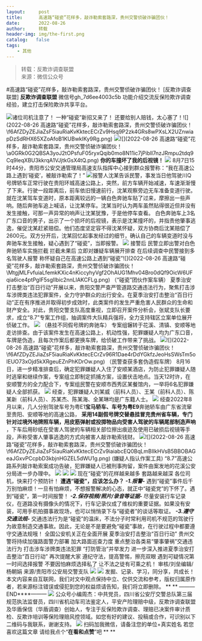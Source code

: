 ```yaml
---
layout:     post
title:      高速路“碰瓷”花样多，敲诈勒索套路深，贵州交警侦破诈骗团伙！
date:       2022-08-26
author:     转载
header-img: img/the-first.png
catalog:   false
tags:
    - 其他
---
```


<blockquote><p>转载：反欺诈调查联盟<br>
来源：微信公众号</p></blockquote>

#高速路“碰瓷”花样多，敲诈勒索套路深，贵州交警侦破诈骗团伙！
[反欺诈调查联盟]
**反欺诈调查联盟**
微信号gh_7d6ee4003c5b
功能介绍交流反保险欺诈调查经验，建立打击保险欺诈共享平台。

![]({{site.baseurl}}/postimg/L6usUGPiatBTGfJaYpzfJkAZXurTeozQdSdONCkANvoAnFYT1Wvj4n9feibvaaLR4SPflDTXEuqj2cWZTPGg1Oiag.gif)​
诸位司机注意了！
一种“碰瓷”新招又来了！
还要给别人赔钱，太心塞了！![](2022-08-26
高速路“碰瓷”花样多，敲诈勒索套路深，贵州交警侦破诈骗团伙！\\f6AfZDyZEJiaZsF5iauRiaKvKktecECrZv9Hsq9P2zk4GRs8wPXsLX2UZnwiapDzSdRHX65XZoAfoB1KUBwkIKy9Rg.png)
![]({{site.baseurl}}/postimg/fgnkxfGnnkTkJIfWr9IueKsXFibaLaicJkRxJibPxKsxQFia5bylsyH1fdOBgDd11ibnth10uSKyNh4zdIMSmu09N7Q.gif)![](2022-08-26
高速路“碰瓷”花样多，敲诈勒索套路深，贵州交警侦破诈骗团伙！\\a0GRk0G2QBSA3yoJ2tOPsfuF05ryxQqib0mo8N11ic7jPibIl7nzJRmpu2tdq9Cq9leqXBU3kkrqA1VJjtkGsX4tQ.png)
**你的车撞坏了我的后视镜！**
![]({{site.baseurl}}/postimg/a0GRk0G2QBSA3yoJ2tOPsfuF05ryxQqib0mo8N11ic7jPibIl7nzJRmpu2tdq9Cq9leqXBU3kkrqA1VJjtkGsX4tQ.png)
8月7日15时44分，贵阳市公安交通管理局高速支队指挥中心接到群众报警称：“我在高速公路上遇到‘碰瓷’，被敲诈勒索了！”
![]({{site.baseurl}}/postimg/L6usUGPiatBTGfJaYpzfJkAZXurTeozQdA7FYtM8SGJx6fwY8P0BokMicNf0PmBpuGwWIptO6JG8QgVhndnot0LQ.jpeg)​
报警人沈某告诉民警，事发当日他驾驶川Q号牌轿车正常行驶在贵阳环城高速公路上，突然，前方车辆开始减速，车速渐渐慢了下来。行驶一段距离后，前车依旧慢速前行，沈某观察旁边无车准备变道行驶。
就在沈某驾车变道时，原本距离较远的一辆白色奔驰车贴了过来，摩擦出一些声响。随后奔驰车追上喊话，让沈某停车。沈某当时认为两车虽然贴得很近但并没有发生接触，可那一声异常的响声让沈某犹豫，于是他停车查看。
白色奔驰车上3名广东口音的男子，出示了一个损坏的后视镜，表示是沈某撞坏的，并指责他肇事逃逸，催促沈某赶紧赔偿。他们态度坚定容不得沈某怀疑，双方协商后沈某赔偿了2600元。双方分开后，沈某回忆起事发经过的细节，确认自己的车辆变道时没与奔驰车发生接触，疑心遇到了“碰瓷”，当即报警。
![]({{site.baseurl}}/postimg/f6AfZDyZEJiaZsF5iauRiaKvKktecECrZv9fc5HYicgNCRzxnyrulZuciaPtkIPbDuTia8kJBUSbiamibPXkaiaicXetpHmA.png)
接警后
民警立即出警对白色奔驰轿车实施拦截
拦截未果后
立即对嫌疑车辆展开排查
在后续调查中民警接到多名驾驶人报警
称怀疑自己在高速公路上遇到“碰瓷”![](2022-08-26
高速路“碰瓷”花样多，敲诈勒索套路深，贵州交警侦破诈骗团伙！\\MtgjMLFvfuiaLfemkKXic4nKiccyhyVgf2OhAUG1Mhv04Bro0dQf9OicW6UFqia6ice4ptPgIF5sgIIbic2nnLlAKCFLg.png)
（“碰瓷”团伙作案车辆）
夏季治安打击整治“百日行动”开展以来，贵阳交警严查严管道路交通违法行为，聚焦打击涉车涉牌类违法犯罪案件，全力守护群众的出行安全。在夏季治安打击整治“百日行动”正在有序推进并取得初步成效时，此类案件的发生严重危害人民群众的生命和财产安全。对此，贵阳交警支队高度重视，立即召开案件分析会，张斌支队长要求，成立“8.7”专案工作组，抽调案件大队精兵强将，全力支持辖区立案单位展开侦破工作。
![]({{site.baseurl}}/postimg/MtgjMLFvfuiaLfemkKXic4nKiccyhyVgf2OPjaGXXibFRgNWl66HNzicfKosAeFFWQq1bokDChjGubFhct5YqaibCUQg.png)
（悬挂不同假号牌的奔驰车）
专案组辗转于花溪、清镇、安顺等地走访排查。由于该案件发生在高速公路上，机动性强，犯罪嫌疑人均为广东口音，车牌是伪造，且每次作案后都更换车牌，给侦破工作带来了挑战。
![]({{site.baseurl}}/postimg/f6AfZDyZEJiaZsF5iauRiaKvKktecECrZv9mWTqmR3vK8DDgxsc9egM06LmYT8sUxbxpficU1gEfPJuwycS61Ja3vA.png)![](2022-08-26
高速路“碰瓷”花样多，敲诈勒索套路深，贵州交警侦破诈骗团伙！\\f6AfZDyZEJiaZsF5iauRiaKvKktecECrZv96R1Dae4rDdYGkfzJeoHsSWsTm5oIEUO73xOjd5kXRgeuEZnPhKDrOw.png)
（民警查获多套伪造假车牌）
8月16日，进一步精准排查后，确定犯罪嫌疑人入住了安顺某酒店，为防止犯罪嫌疑人随时逃窜和继续作案，专案组立即制定抓捕方案，设置伏击地点。当天12时许，在安顺警方的全力配合下，专案组民警在安顺市西秀区某餐馆内，一举将6名犯罪嫌疑人全部抓获。
![]({{site.baseurl}}/postimg/MtgjMLFvfuiaLfemkKXic4nKiccyhyVgf2OKJ7TkuZ95seVAfXDMiaEpibicHGU3jlQPaibJvuM2N2BxvHyv14pycxrNg.png)
经查，犯罪嫌疑人刘某威（前科人员）、王某（前科人员）、陈某新（前科人员）、苏某杰、陈某海、全某琳均是广东籍人士。
![]({{site.baseurl}}/postimg/MtgjMLFvfuiaLfemkKXic4nKiccyhyVgf2O1OPXmffrlW3AgVEpntvYQYhgdgg08rxdtQnXDCicWokDIGOnMIgprDQ.png)
经查2022年8月以来，几人分别驾驶车号为粤E1****宝马轿车、车号为粤E9****奔驰轿车由广东省流窜至贵阳、安顺等地的高速公路，
**采用14副假号牌交替悬挂冒充贵州省车辆，专门针对过境外地牌照车辆，用皮筋弹射或投掷物品向受害人驾驶的车辆尾部制造声响**
，下车后用砂纸在受害人驾驶的车辆相关部位擦出痕迹及使用已破损后视镜等手段，声称受害人肇事逃逸的方式向被害人敲诈勒索钱财。
![]({{site.baseurl}}/postimg/f6AfZDyZEJiaZsF5iauRiaKvKktecECrZv9SfglOibrhH9JaY06H14iaJlblYJJvsMGRVMRBu0ZicFaYQapzY7fkwZtg.png)![](2022-08-26
高速路“碰瓷”花样多，敲诈勒索套路深，贵州交警侦破诈骗团伙！\\f6AfZDyZEJiaZsF5iauRiaKvKktecECrZv9iaiabcEQ0BqLmBIlkHVsB5BBOBAGeaJGxvPCcpbD3kbjnHGZEL5dWU1g.png)
(嫌疑人指认作案工具)
“8.7”高速公路系列敲诈勒索案成功告破，犯罪嫌疑人已被刑事拘留，案件由案发地的花溪公安分局进一步办理中。
![]({{site.baseurl}}/postimg/MtgjMLFvfuiaLfemkKXic4nKiccyhyVgf2OB3CdpicQ0HLStNaWppePicE3iaBzPp7vMQwia8gGvGbCKdevUvxibEL9OHA.png)
![]({{site.baseurl}}/postimg/MtgjMLFvfuiaLfemkKXic4nKiccyhyVgf2OUoPBqxD4eHs46PBtoiaezicIZjicnbHCjghMeJFQHUwD9RaWEjZh1XyicA.png)
![]({{site.baseurl}}/postimg/a0GRk0G2QBSA3yoJ2tOPsfuF05ryxQqibJEbuzj02nQJ2j5dxNJHDpBCs3efNR9cL1U9ImeHO1JUHAgw473EPyA.png)
现在“碰瓷”的花样越来越多
套路越来越深
各位司机，快来打个预防针！
**遭遇“碰瓷”，应该怎么办？**
_**-1.报警-**_
遇到“碰瓷”事件后千万别怕麻烦！一旦有怕麻烦，不想报警解决的心态，就正中“碰瓷党”的下怀了。遇到“碰瓷”，第一时间报警！
**_-2.保存视频/照片/录音等证据-_**
尽量安装行车记录仪，在道路没有摄像头的情况下，行车记录仪成了维权的重要证据。如果没有安装，可用手机拍摄事故现场，也可以悄悄录下与“碰瓷者”的谈话等取证。
_**-3.遵守交通法规-**_
交通违法行为是“碰瓷”的温床，不法分子时常利用司机不规范的驾驶行为故意制造交通事故。因此，无论是不是要避免“碰瓷”事故，在行驶过程中都要遵守交通法规哦！
全国公安机关正在全面开展
夏季治安打击整治“百日行动”
贵州交警将持续加强路面警力部署
加大路面巡查力度
重点整治各类易“肇事肇祸”交通违法行为
打击涉车涉牌类违法犯罪
“打防管治”并举发力
进一步深入推进夏季治安打击整治“百日行动”
再次提醒大家
遵纪守法，提高警惕，擦亮双眼
遇到可疑情况第一时间选择报警
不要因怕麻烦选择私了
让不法之徒有可乘之机！
审核/刘垒编辑/杨朝娟
来源/贵阳市公安局交警支队
![]({{site.baseurl}}/postimg/f6AfZDyZEJjUt5kbUolAaNpS9UyNW5qOnuU1BalbQCBw1CV8nBuWoPDA173L3a32VOpHnm7Q9qgic8HbTOf7yhw.gif)
![]({{site.baseurl}}/postimg/CFF20LXzkOyYmal29zn37N5Bg2NQ4tyN4ylvMFyM3VmF4x90Uj4cDmoEphibia4RN55ibIXmqU1Od9w2Q5nhA08lA.png)
发掘、记录、学习，同分享，共成长！
本文内容来自互联网，我们对文中观点保持中立、仅供交流和参考，版权归属原作者，若来源标注错误或侵犯到您的权益烦请告知，我们将立即删除。
**
**
———END****———
![]({{site.baseurl}}/postimg/L6usUGPiatBSs5Yxdp5NU9dpdqWanE7Mq7XpTo0mwlia1gia9NNFGTRYKdpVvrK2KgpAPictg52F8U9sicXI1jQ1dzA.jpeg)
公众号小编周杰：中共党员，四川省公安厅交警总队第三届规范执法监督员，四川省机动车司法鉴定人，平安产险理赔中级，反欺诈调查联盟及华盾保信（华盾调查）创始人，专注于反保险欺诈调查、理赔已决案件审计质检、反欺诈培训等保险理赔风控领域。如您有好的建议、投稿或合作，可识别以下二维码与我联系，谢谢支持。
![]({{site.baseurl}}/postimg/L6usUGPiatBS3wrVRuWQYeic3juNbQs2kiaCeq6U3Y7sobzUaIjwichkaPNyMQzDdM5fXhxqgA74BJYGaLDib5TIqKA.jpeg)
扫码加我微信，请备注您的单位+真实姓名
若您喜欢这篇文章
请给我点个“**在看和点赞**”吧
**
**
